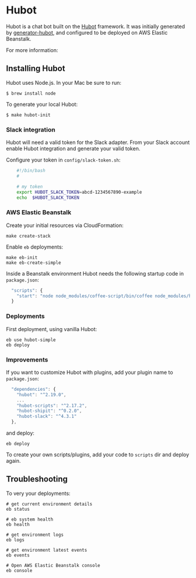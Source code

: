 # Hubot

Hubot is a chat bot built on the [Hubot][hubot] framework. It was
initially generated by [generator-hubot][generator-hubot], and configured to be
deployed on AWS Elastic Beanstalk.

For more information:

[hubot]: http://hubot.github.com
[generator-hubot]: https://github.com/github/generator-hubot
[hubot-scripts]: https://github.com/github/hubot-scripts


## Installing Hubot

Hubot uses Node.js. In your Mac be sure to run:

	$ brew install node

To generate your local Hubot:

	$ make hubot-init


### Slack integration

Hubot will need a valid token for the Slack adapter. From your Slack account
enable Hubot integration and generate your valid token.

Configure your token in `config/slack-token.sh`:

```bash
    #!/bin/bash
    #

    # my token
	export HUBOT_SLACK_TOKEN=abcd-1234567890-example
	echo  $HUBOT_SLACK_TOKEN
```


### AWS Elastic Beanstalk

Create your initial resources via CloudFormation:

	make create-stack


Enable `eb` deployments:

	make eb-init
	make eb-create-simple


Inside a Beanstalk environment Hubot needs the following startup code in
`package.json`:

```javascript
  "scripts": {
    "start": "node node_modules/coffee-script/bin/coffee node_modules/hubot/bin/hubot --name hubot --adapter slack"
  }
```

### Deployments

First deployment, using vanilla Hubot:

	eb use hubot-simple
	eb deploy


### Improvements

If you want to customize Hubot with plugins, add your plugin name to
`package.json`:

```javascript
  "dependencies": {
    "hubot": "^2.19.0",
    ...
    "hubot-scripts": "^2.17.2",
    "hubot-shipit": "^0.2.0",
    "hubot-slack": "^4.3.1"
  },
```

and deploy:

    eb deploy


To create your own scripts/plugins, add your code to `scripts` dir and
deploy again.



## Troubleshooting

To very your deployments:

	# get current environment details
	eb status

	# eb system health
	eb health

	# get environment logs
	eb logs

	# get environment latest events
	eb events

	# Open AWS Elastic Beanstalk console
	eb console



